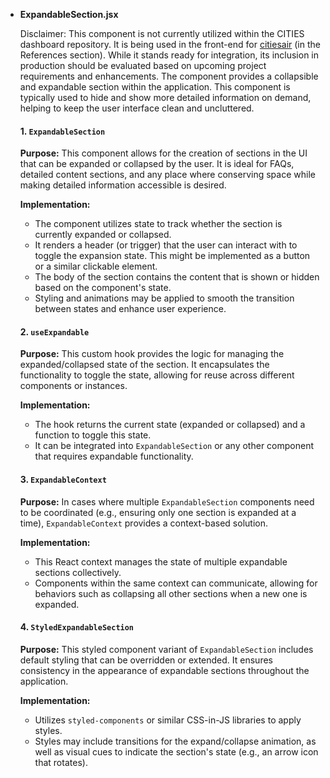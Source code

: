 - **ExpandableSection.jsx**
  
  Disclaimer: This component is not currently utilized within the CITIES dashboard repository. It is being used in the front-end for [citiesair](https://citiesair.com/) (in the References section). While it stands ready for integration, its inclusion in production should be evaluated based on upcoming project requirements and enhancements. The component provides a collapsible and expandable section within the application. This component is typically used to hide and show more detailed information on demand, helping to keep the user interface clean and uncluttered.

  #### 1. `ExpandableSection`

  **Purpose:** This component allows for the creation of sections in the UI that can be expanded or collapsed by the user. It is ideal for FAQs, detailed content sections, and any place where conserving space while making detailed information accessible is desired.

  **Implementation:**
  - The component utilizes state to track whether the section is currently expanded or collapsed.
  - It renders a header (or trigger) that the user can interact with to toggle the expansion state. This might be implemented as a button or a similar clickable element.
  - The body of the section contains the content that is shown or hidden based on the component's state.
  - Styling and animations may be applied to smooth the transition between states and enhance user experience.

  #### 2. `useExpandable`

  **Purpose:** This custom hook provides the logic for managing the expanded/collapsed state of the section. It encapsulates the functionality to toggle the state, allowing for reuse across different components or instances.

  **Implementation:**
  - The hook returns the current state (expanded or collapsed) and a function to toggle this state.
  - It can be integrated into `ExpandableSection` or any other component that requires expandable functionality.

  #### 3. `ExpandableContext`

  **Purpose:** In cases where multiple `ExpandableSection` components need to be coordinated (e.g., ensuring only one section is expanded at a time), `ExpandableContext` provides a context-based solution.

  **Implementation:**
  - This React context manages the state of multiple expandable sections collectively.
  - Components within the same context can communicate, allowing for behaviors such as collapsing all other sections when a new one is expanded.

  #### 4. `StyledExpandableSection`

  **Purpose:** This styled component variant of `ExpandableSection` includes default styling that can be overridden or extended. It ensures consistency in the appearance of expandable sections throughout the application.

  **Implementation:**
  - Utilizes `styled-components` or similar CSS-in-JS libraries to apply styles.
  - Styles may include transitions for the expand/collapse animation, as well as visual cues to indicate the section's state (e.g., an arrow icon that rotates).
